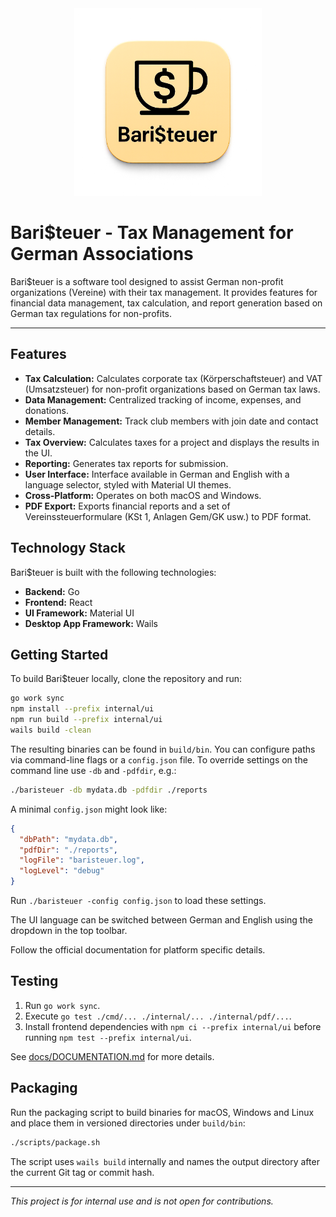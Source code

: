 <div align="center">
  <img src="logo.png" alt="Bari$teuer Logo" width="300">
</div>

# Bari$teuer - Tax Management for German Associations

Bari$teuer is a software tool designed to assist German non-profit organizations (Vereine) with their tax management. It provides features for financial data management, tax calculation, and report generation based on German tax regulations for non-profits.

---

## Features

- **Tax Calculation:** Calculates corporate tax (Körperschaftsteuer) and VAT (Umsatzsteuer) for non-profit organizations based on German tax laws.
- **Data Management:** Centralized tracking of income, expenses, and donations.
- **Member Management:** Track club members with join date and contact details.
- **Tax Overview:** Calculates taxes for a project and displays the results in the UI.
- **Reporting:** Generates tax reports for submission.
- **User Interface:** Interface available in German and English with a language selector, styled with Material UI themes.
- **Cross-Platform:** Operates on both macOS and Windows.
- **PDF Export:** Exports financial reports and a set of Vereinssteuerformulare (KSt 1, Anlagen Gem/GK usw.) to PDF format.

## Technology Stack

Bari$teuer is built with the following technologies:

- **Backend:** Go
- **Frontend:** React
- **UI Framework:** Material UI
- **Desktop App Framework:** Wails

## Getting Started

To build Bari$teuer locally, clone the repository and run:

```bash
go work sync
npm install --prefix internal/ui
npm run build --prefix internal/ui
wails build -clean
```

The resulting binaries can be found in `build/bin`. You can configure paths via command-line flags or a `config.json` file. To override settings on the command line use `-db` and `-pdfdir`, e.g.:

```bash
./baristeuer -db mydata.db -pdfdir ./reports
```

A minimal `config.json` might look like:

```json
{
  "dbPath": "mydata.db",
  "pdfDir": "./reports",
  "logFile": "baristeuer.log",
  "logLevel": "debug"
}
```

Run `./baristeuer -config config.json` to load these settings.

The UI language can be switched between German and English using the dropdown in the top toolbar.

Follow the official documentation for platform specific details.

## Testing

1. Run `go work sync`.
2. Execute `go test ./cmd/... ./internal/... ./internal/pdf/...`.
3. Install frontend dependencies with `npm ci --prefix internal/ui` before running `npm test --prefix internal/ui`.

See [docs/DOCUMENTATION.md](docs/DOCUMENTATION.md) for more details.

## Packaging

Run the packaging script to build binaries for macOS, Windows and Linux and place them
in versioned directories under `build/bin`:

```bash
./scripts/package.sh
```

The script uses `wails build` internally and names the output directory after the
current Git tag or commit hash.

---

*This project is for internal use and is not open for contributions.*
